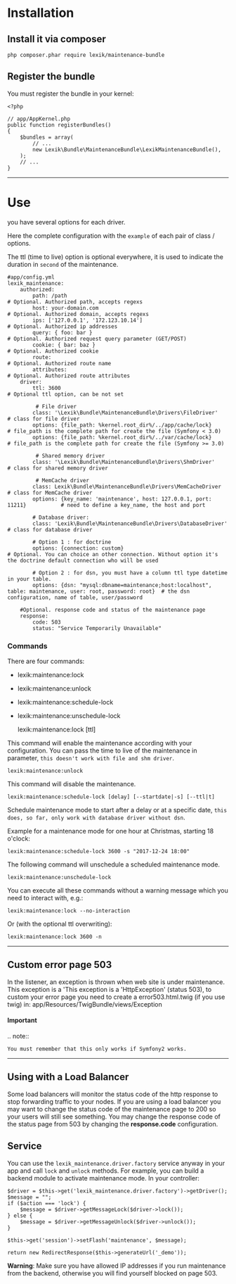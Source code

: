 Installation
============

## Install it via composer

```shell
php composer.phar require lexik/maintenance-bundle
```


## Register the bundle

You must register the bundle in your kernel:

    <?php

    // app/AppKernel.php
    public function registerBundles()
    {
        $bundles = array(
            // ...
            new Lexik\Bundle\MaintenanceBundle\LexikMaintenanceBundle(),
        );
        // ...
    }

-----------------------

Use
===

you have several options for each driver.

Here the complete configuration with the `example` of each pair of class / options.

The ttl (time to live) option is optional everywhere, it is used to indicate the duration in `second` of the maintenance.

    #app/config.yml
    lexik_maintenance:
        authorized:
            path: /path                                                         # Optional. Authorized path, accepts regexs
            host: your-domain.com                                               # Optional. Authorized domain, accepts regexs
            ips: ['127.0.0.1', '172.123.10.14']                                 # Optional. Authorized ip addresses
            query: { foo: bar }                                                 # Optional. Authorized request query parameter (GET/POST)
            cookie: { bar: baz }                                                # Optional. Authorized cookie
            route:                                                              # Optional. Authorized route name
            attributes:                                                         # Optional. Authorized route attributes
        driver:
            ttl: 3600                                                                  # Optional ttl option, can be not set

             # File driver
            class: '\Lexik\Bundle\MaintenanceBundle\Drivers\FileDriver'                # class for file driver
            options: {file_path: %kernel.root_dir%/../app/cache/lock}                  # file_path is the complete path for create the file (Symfony < 3.0)
            options: {file_path: %kernel.root_dir%/../var/cache/lock}                  # file_path is the complete path for create the file (Symfony >= 3.0)

             # Shared memory driver
            class: '\Lexik\Bundle\MaintenanceBundle\Drivers\ShmDriver'                 # class for shared memory driver

             # MemCache driver
            class: Lexik\Bundle\MaintenanceBundle\Drivers\MemCacheDriver               # class for MemCache driver
            options: {key_name: 'maintenance', host: 127.0.0.1, port: 11211}           # need to define a key_name, the host and port

            # Database driver:
            class: 'Lexik\Bundle\MaintenanceBundle\Drivers\DatabaseDriver'             # class for database driver

            # Option 1 : for doctrine
            options: {connection: custom}                                            # Optional. You can choice an other connection. Without option it's the doctrine default connection who will be used

            # Option 2 : for dsn, you must have a column ttl type datetime in your table.
            options: {dsn: "mysql:dbname=maintenance;host:localhost", table: maintenance, user: root, password: root}  # the dsn configuration, name of table, user/password

        #Optional. response code and status of the maintenance page
        response:
            code: 503
            status: "Service Temporarily Unavailable"


### Commands

There are four commands:
* lexik:maintenance:lock
* lexik:maintenance:unlock
* lexik:maintenance:schedule-lock
* lexik:maintenance:unschedule-lock


    lexik:maintenance:lock [ttl]

This command will enable the maintenance according with your configuration. You can pass the time to live of the maintenance in parameter, ``this doesn't work with file and shm driver``.

    lexik:maintenance:unlock

This command will disable the maintenance.

    lexik:maintenance:schedule-lock [delay] [--startdate|-s] [--ttl|t]

Schedule maintenance mode to start after a delay or at a specific date, ``this does, so far, only work with database driver without dsn``.

Example for a maintenance mode for one hour at Christmas, starting 18 o'clock: 

    lexik:maintenance:schedule-lock 3600 -s "2017-12-24 18:00"

The following command will unschedule a scheduled maintenance mode.

    lexik:maintenance:unschedule-lock



You can execute all these commands without a warning message which you need to interact with, e.g.:

    lexik:maintenance:lock --no-interaction

Or (with the optional ttl overwriting):

    lexik:maintenance:lock 3600 -n

---------------------

Custom error page 503
---------------------

In the listener, an exception is thrown when web site is under maintenance. This exception is a 'This exception is a 'HttpException' (status 503), to custom your error page
 you need to create a error503.html.twig (if you use twig) in:
    app/Resources/TwigBundle/views/Exception

#### Important

.. note::

    You must remember that this only works if Symfony2 works.

----------------------

Using with a Load Balancer
---------------------
Some load balancers will monitor the status code
of the http response to stop forwarding traffic
to your nodes.  If you are using a load balancer
you may want to change the status code of the
maintenance page to 200 so your users will still see
something. You may change the response code of the status page from 503 by changing the **response.code** configuration.


Service
--------

You can use the ``lexik_maintenance.driver.factory`` service anyway in your app and call ``lock`` and ``unlock`` methods.
For example, you can build a backend module to activate maintenance mode.
In your controller:

    $driver = $this->get('lexik_maintenance.driver.factory')->getDriver();
    $message = "";
    if ($action === 'lock') {
        $message = $driver->getMessageLock($driver->lock());
    } else {
        $message = $driver->getMessageUnlock($driver->unlock());
    }

    $this->get('session')->setFlash('maintenance', $message);

    return new RedirectResponse($this->generateUrl('_demo'));


**Warning**: Make sure you have allowed IP addresses if you run maintenance from the backend, otherwise you will find yourself blocked on page 503.

